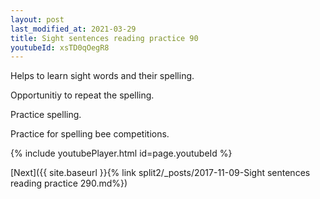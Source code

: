 ```yaml
---
layout: post
last_modified_at: 2021-03-29
title: Sight sentences reading practice 90
youtubeId: xsTD0qOegR8
---
```

 
 
Helps to learn sight words and their spelling.

Opportunitiy to repeat the spelling. 

Practice spelling. 
 
Practice for spelling bee competitions. 
 
{% include youtubePlayer.html id=page.youtubeId %}
 
 

[Next]({{ site.baseurl }}{% link  split2/_posts/2017-11-09-Sight sentences reading practice 290.md%})
 
